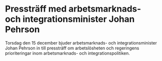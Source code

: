 # Pressträff med arbetsmarknads- och integrationsminister Johan Pehrson

Torsdag den 15 december bjuder arbetsmarknads- och integrationsminister Johan Pehrson in till pressträff om arbetslösheten och regeringens prioriteringar inom arbetsmarknads- och integrationspolitiken.
